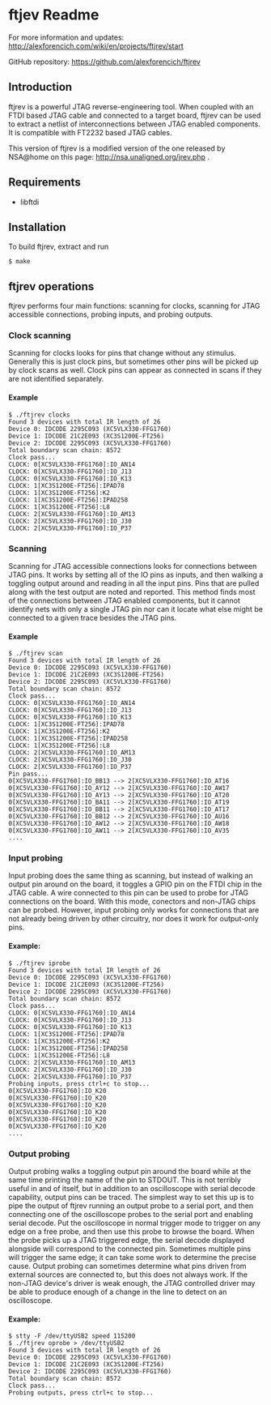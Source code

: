 # ftjev Readme

For more information and updates:
http://alexforencich.com/wiki/en/projects/ftjrev/start

GitHub repository:
https://github.com/alexforencich/ftjrev

## Introduction

ftjrev is a powerful JTAG reverse-engineering tool.  When coupled with an FTDI
based JTAG cable and connected to a target board, ftjrev can be used to
extract a netlist of interconnections between JTAG enabled components. It is
compatible with FT2232 based JTAG cables.  

This version of ftjrev is a modified version of the one released by NSA@home
on this page: http://nsa.unaligned.org/jrev.php .  

## Requirements

* libftdi

## Installation

To build ftjrev, extract and run

    $ make

## ftjrev operations

ftjrev performs four main functions: scanning for clocks, scanning for JTAG
accessible connections, probing inputs, and probing outputs. 

### Clock scanning

Scanning for clocks looks for pins that change without any stimulus. Generally
this is just clock pins, but sometimes other pins will be picked up by clock
scans as well. Clock pins can appear as connected in scans if they are not
identified separately.

#### Example

    $ ./ftjrev clocks
    Found 3 devices with total IR length of 26
    Device 0: IDCODE 2295C093 (XC5VLX330-FFG1760)
    Device 1: IDCODE 21C2E093 (XC3S1200E-FT256)
    Device 2: IDCODE 2295C093 (XC5VLX330-FFG1760)
    Total boundary scan chain: 8572
    Clock pass...
    CLOCK: 0[XC5VLX330-FFG1760]:IO_AN14
    CLOCK: 0[XC5VLX330-FFG1760]:IO_J13
    CLOCK: 0[XC5VLX330-FFG1760]:IO_K13
    CLOCK: 1[XC3S1200E-FT256]:IPAD78
    CLOCK: 1[XC3S1200E-FT256]:K2
    CLOCK: 1[XC3S1200E-FT256]:IPAD258
    CLOCK: 1[XC3S1200E-FT256]:L8
    CLOCK: 2[XC5VLX330-FFG1760]:IO_AM13
    CLOCK: 2[XC5VLX330-FFG1760]:IO_J30
    CLOCK: 2[XC5VLX330-FFG1760]:IO_P37

### Scanning

Scanning for JTAG accessible connections looks for connections between JTAG
pins. It works by setting all of the IO pins as inputs, and then walking a
toggling output around and reading in all the input pins. Pins that are pulled
along with the test output are noted and reported. This method finds most of
the connections between JTAG enabled components, but it cannot identify nets
with only a single JTAG pin nor can it locate what else might be connected to
a given trace besides the JTAG pins.

#### Example

    $ ./ftjrev scan
    Found 3 devices with total IR length of 26
    Device 0: IDCODE 2295C093 (XC5VLX330-FFG1760)
    Device 1: IDCODE 21C2E093 (XC3S1200E-FT256)
    Device 2: IDCODE 2295C093 (XC5VLX330-FFG1760)
    Total boundary scan chain: 8572
    Clock pass...
    CLOCK: 0[XC5VLX330-FFG1760]:IO_AN14
    CLOCK: 0[XC5VLX330-FFG1760]:IO_J13
    CLOCK: 0[XC5VLX330-FFG1760]:IO_K13
    CLOCK: 1[XC3S1200E-FT256]:IPAD78
    CLOCK: 1[XC3S1200E-FT256]:K2
    CLOCK: 1[XC3S1200E-FT256]:IPAD258
    CLOCK: 1[XC3S1200E-FT256]:L8
    CLOCK: 2[XC5VLX330-FFG1760]:IO_AM13
    CLOCK: 2[XC5VLX330-FFG1760]:IO_J30
    CLOCK: 2[XC5VLX330-FFG1760]:IO_P37
    Pin pass...
    0[XC5VLX330-FFG1760]:IO_BB13 --> 2[XC5VLX330-FFG1760]:IO_AT16
    0[XC5VLX330-FFG1760]:IO_AY12 --> 2[XC5VLX330-FFG1760]:IO_AW17
    0[XC5VLX330-FFG1760]:IO_AY13 --> 2[XC5VLX330-FFG1760]:IO_AT20
    0[XC5VLX330-FFG1760]:IO_BA11 --> 2[XC5VLX330-FFG1760]:IO_AT19
    0[XC5VLX330-FFG1760]:IO_BB11 --> 2[XC5VLX330-FFG1760]:IO_AT17
    0[XC5VLX330-FFG1760]:IO_BB12 --> 2[XC5VLX330-FFG1760]:IO_AU16
    0[XC5VLX330-FFG1760]:IO_AW12 --> 2[XC5VLX330-FFG1760]:IO_AW18
    0[XC5VLX330-FFG1760]:IO_AW11 --> 2[XC5VLX330-FFG1760]:IO_AV35
    ....

### Input probing

Input probing does the same thing as scanning, but instead of walking an
output pin around on the board, it toggles a GPIO pin on the FTDI chip in the
JTAG cable. A wire connected to this pin can be used to probe for JTAG
connections on the board. With this mode, conectors and non-JTAG chips can be
probed. However, input probing only works for connections that are not already
being driven by other circuitry, nor does it work for output-only pins.

#### Example:

    $ ./ftjrev iprobe
    Found 3 devices with total IR length of 26
    Device 0: IDCODE 2295C093 (XC5VLX330-FFG1760)
    Device 1: IDCODE 21C2E093 (XC3S1200E-FT256)
    Device 2: IDCODE 2295C093 (XC5VLX330-FFG1760)
    Total boundary scan chain: 8572
    Clock pass...
    CLOCK: 0[XC5VLX330-FFG1760]:IO_AN14
    CLOCK: 0[XC5VLX330-FFG1760]:IO_J13
    CLOCK: 0[XC5VLX330-FFG1760]:IO_K13
    CLOCK: 1[XC3S1200E-FT256]:IPAD78
    CLOCK: 1[XC3S1200E-FT256]:K2
    CLOCK: 1[XC3S1200E-FT256]:IPAD258
    CLOCK: 1[XC3S1200E-FT256]:L8
    CLOCK: 2[XC5VLX330-FFG1760]:IO_AM13
    CLOCK: 2[XC5VLX330-FFG1760]:IO_J30
    CLOCK: 2[XC5VLX330-FFG1760]:IO_P37
    Probing inputs, press ctrl+c to stop...
    0[XC5VLX330-FFG1760]:IO_K20
    0[XC5VLX330-FFG1760]:IO_K20
    0[XC5VLX330-FFG1760]:IO_K20
    0[XC5VLX330-FFG1760]:IO_K20
    0[XC5VLX330-FFG1760]:IO_K20
    0[XC5VLX330-FFG1760]:IO_K20
    ....

### Output probing

Output probing walks a toggling output pin around the board while at the same
time printing the name of the pin to STDOUT. This is not terribly useful in
and of itself, but in addition to an oscilloscope with serial decode
capability, output pins can be traced. The simplest way to set this up is to
pipe the output of ftjrev running an output probe to a serial port, and then
connecting one of the oscilloscope probes to the serial port and enabling
serial decode. Put the oscilloscope in normal trigger mode to trigger on any
edge on a free probe, and then use this probe to browse the board. When the
probe picks up a JTAG triggered edge, the serial decode displayed alongside
will correspond to the connected pin. Sometimes multiple pins will trigger the
same edge; it can take some work to determine the precise cause. Output
probing can sometimes determine what pins driven from external sources are
connected to, but this does not always work. If the non-JTAG device's driver
is weak enough, the JTAG controlled driver may be able to produce enough of a
change in the line to detect on an oscilloscope.

#### Example:

    $ stty -F /dev/ttyUSB2 speed 115200
    $ ./ftjrev oprobe > /dev/ttyUSB2
    Found 3 devices with total IR length of 26
    Device 0: IDCODE 2295C093 (XC5VLX330-FFG1760)
    Device 1: IDCODE 21C2E093 (XC3S1200E-FT256)
    Device 2: IDCODE 2295C093 (XC5VLX330-FFG1760)
    Total boundary scan chain: 8572
    Clock pass...
    Probing outputs, press ctrl+c to stop...

    
